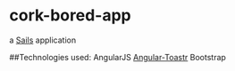 # cork-bored-app

a [Sails](http://sailsjs.org) application

##Technologies used:
AngularJS
[Angular-Toastr](http://github.com/Foxandxss/angular-toastr)
Bootstrap

